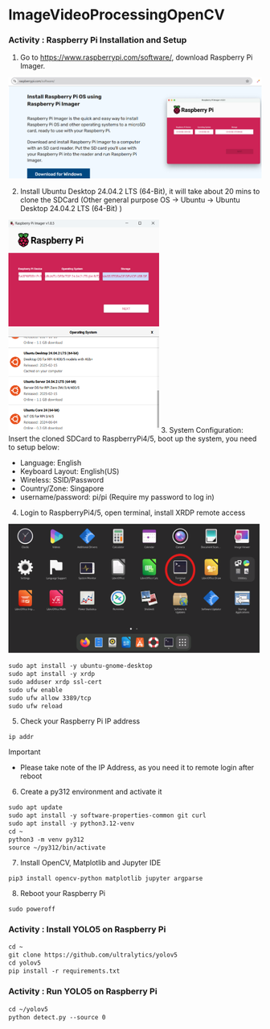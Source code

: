 # ImageVideoProcessingOpenCV

### Activity : Raspberry Pi Installation and Setup
1. Go to https://www.raspberrypi.com/software/, download Raspberry Pi Imager.

<img src="https://github.com/twming/Computer_Vision_NN_Model/blob/Pi5/img/rasp-imager-download.png" alt="ImagerDownload" width="600">

2. Install Ubuntu Desktop 24.04.2 LTS (64-Bit), it will take about 20 mins to clone the SDCard (Other general purpose OS -> Ubuntu -> Ubuntu Desktop 24.04.2 LTS (64-Bit) )
<img src="https://github.com/twming/Computer_Vision_NN_Model/blob/Pi5/img/rasp-imager.png" alt="Imager" width="300">
<img src="https://github.com/twming/Computer_Vision_NN_Model/blob/Pi5/img/rasp-ubuntu.png" alt="Ubuntu" width="300">
3. System Configuration: Insert the cloned SDCard to RaspberryPi4/5, boot up the system, you need to setup below:

- Language: English
- Keyboard Layout: English(US)
- Wireless: SSID/Password
- Country/Zone: Singapore
- username/password: pi/pi (Require my password to log in)


4. Login to RaspberryPi4/5, open terminal, install XRDP remote access
<img src="https://github.com/twming/Computer_Vision_NN_Model/blob/Pi5/img/terminal.png" alt="Terminal" width="500">

```
sudo apt install -y ubuntu-gnome-desktop
sudo apt install -y xrdp
sudo adduser xrdp ssl-cert
sudo ufw enable
sudo ufw allow 3389/tcp
sudo ufw reload
```

5. Check your Raspberry Pi IP address
```
ip addr
```

> [!IMPORTANT] 
> - Please take note of the IP Address, as you need it to remote login after reboot

6. Create a py312 environment and activate it
```
sudo apt update
sudo apt install -y software-properties-common git curl
sudo apt install -y python3.12-venv
cd ~
python3 -m venv py312
source ~/py312/bin/activate
```

7. Install OpenCV, Matplotlib and Jupyter IDE
```
pip3 install opencv-python matplotlib jupyter argparse
```

8. Reboot your Raspberry Pi
```
sudo poweroff
```

### Activity : Install YOLO5 on Raspberry Pi
```
cd ~
git clone https://github.com/ultralytics/yolov5  
cd yolov5
pip install -r requirements.txt
```
### Activity : Run YOLO5 on Raspberry Pi
```
cd ~/yolov5
python detect.py --source 0
```

